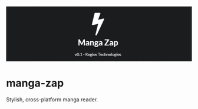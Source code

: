 ![Manga Zap](screenshots/splash.png "Manga Zap")

# manga-zap
Stylish, cross-platform manga reader.

